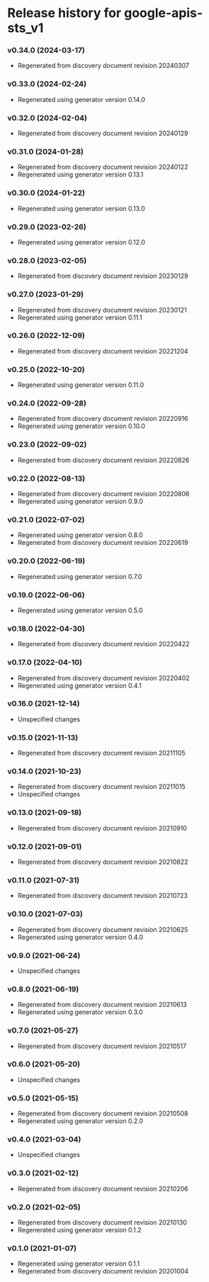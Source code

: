 # Release history for google-apis-sts_v1

### v0.34.0 (2024-03-17)

* Regenerated from discovery document revision 20240307

### v0.33.0 (2024-02-24)

* Regenerated using generator version 0.14.0

### v0.32.0 (2024-02-04)

* Regenerated from discovery document revision 20240129

### v0.31.0 (2024-01-28)

* Regenerated from discovery document revision 20240122
* Regenerated using generator version 0.13.1

### v0.30.0 (2024-01-22)

* Regenerated using generator version 0.13.0

### v0.29.0 (2023-02-26)

* Regenerated using generator version 0.12.0

### v0.28.0 (2023-02-05)

* Regenerated from discovery document revision 20230129

### v0.27.0 (2023-01-29)

* Regenerated from discovery document revision 20230121
* Regenerated using generator version 0.11.1

### v0.26.0 (2022-12-09)

* Regenerated from discovery document revision 20221204

### v0.25.0 (2022-10-20)

* Regenerated using generator version 0.11.0

### v0.24.0 (2022-09-28)

* Regenerated from discovery document revision 20220916
* Regenerated using generator version 0.10.0

### v0.23.0 (2022-09-02)

* Regenerated from discovery document revision 20220826

### v0.22.0 (2022-08-13)

* Regenerated from discovery document revision 20220806
* Regenerated using generator version 0.9.0

### v0.21.0 (2022-07-02)

* Regenerated using generator version 0.8.0
* Regenerated from discovery document revision 20220619

### v0.20.0 (2022-06-19)

* Regenerated using generator version 0.7.0

### v0.19.0 (2022-06-06)

* Regenerated using generator version 0.5.0

### v0.18.0 (2022-04-30)

* Regenerated from discovery document revision 20220422

### v0.17.0 (2022-04-10)

* Regenerated from discovery document revision 20220402
* Regenerated using generator version 0.4.1

### v0.16.0 (2021-12-14)

* Unspecified changes

### v0.15.0 (2021-11-13)

* Regenerated from discovery document revision 20211105

### v0.14.0 (2021-10-23)

* Regenerated from discovery document revision 20211015
* Unspecified changes

### v0.13.0 (2021-09-18)

* Regenerated from discovery document revision 20210910

### v0.12.0 (2021-09-01)

* Regenerated from discovery document revision 20210822

### v0.11.0 (2021-07-31)

* Regenerated from discovery document revision 20210723

### v0.10.0 (2021-07-03)

* Regenerated from discovery document revision 20210625
* Regenerated using generator version 0.4.0

### v0.9.0 (2021-06-24)

* Unspecified changes

### v0.8.0 (2021-06-19)

* Regenerated from discovery document revision 20210613
* Regenerated using generator version 0.3.0

### v0.7.0 (2021-05-27)

* Regenerated from discovery document revision 20210517

### v0.6.0 (2021-05-20)

* Unspecified changes

### v0.5.0 (2021-05-15)

* Regenerated from discovery document revision 20210508
* Regenerated using generator version 0.2.0

### v0.4.0 (2021-03-04)

* Unspecified changes

### v0.3.0 (2021-02-12)

* Regenerated from discovery document revision 20210206

### v0.2.0 (2021-02-05)

* Regenerated from discovery document revision 20210130
* Regenerated using generator version 0.1.2

### v0.1.0 (2021-01-07)

* Regenerated using generator version 0.1.1
* Regenerated from discovery document revision 20201004

